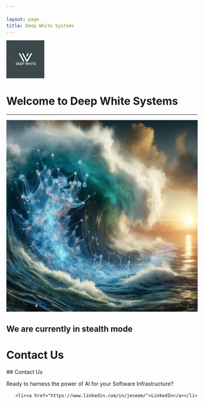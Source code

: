 ```yaml
---

layout: page 
title: Deep White Systems
---
```

<img src="/DeepWhitelogo.png" alt="Deep White Systems Logo" width="100" height="auto">



# Welcome to Deep White Systems

---


<img src="/wave.png">


## We are currently in stealth mode


# Contact Us

<div class="contact">
  ## Contact Us
  <p>Ready to harness the power of AI for your Software Infrastructure?</p>
  
  <ul>
    
    <li><a href="https://www.linkedin.com/in/jeseem/">LinkedIn</a></li>
  </ul>
</div>
